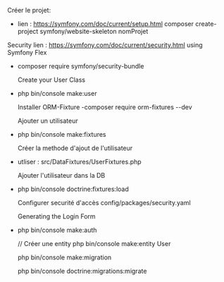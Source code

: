 
Créer le projet:
- lien : https://symfony.com/doc/current/setup.html
composer create-project symfony/website-skeleton nomProjet


Security
lien : https://symfony.com/doc/current/security.html
    using Symfony Flex
- composer require symfony/security-bundle

    Create your User Class
- php bin/console make:user

    Installer ORM-Fixture
-composer require orm-fixtures --dev 

    Ajouter un utilisateur
- php bin/console make:fixtures

    Créer la methode d'ajout de l'utilisateur
- utliser : src/DataFixtures/UserFixtures.php

    Ajouter l'utilisateur dans la DB
 - php bin/console doctrine:fixtures:load


    Configurer securité d'accès
    config/packages/security.yaml

    Generating the Login Form
- php bin/console make:auth


 	// Créer une entity
	php bin/console make:entity User

	php bin/console make:migration

	php bin/console doctrine:migrations:migrate



